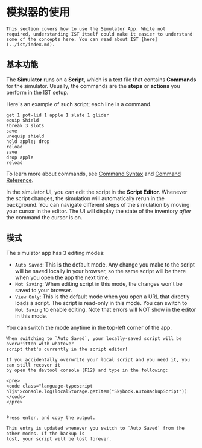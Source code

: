 # 模拟器的使用

```admonish info
This section covers how to use the Simulator App. While not
required, understanding IST itself could make it easier to understand
some of the concepts here. You can read about IST [here](../ist/index.md).
```

## 基本功能
The **Simulator** runs on a **Script**, which is a text file that contains
**Commands** for the simulator. Usually, the commands are the **steps** or **actions**
you perform in the IST setup.

Here's an example of such script; each line is a command.
```skybook
get 1 pot-lid 1 apple 1 slate 1 glider
equip Shield
!break 3 slots
save
unequip shield
hold apple; drop
reload
save
drop apple
reload
```

To learn more about commands, see [Command Syntax](./syntax.md) and [Command Reference](./commands.md).

In the simulator UI, you can edit the script in the **Script Editor**.
Whenever the script changes, the simulation will automatically rerun in the background.
You can navigate different steps of the simulation by moving your cursor in the editor.
The UI will display the state of the inventory *after* the command the cursor is on.

## 模式
The simulator app has 3 editing modes:
- `Auto Saved`: This is the default mode. Any change you make to the script will be saved locally in your browser,
  so the same script will be there when you open the app the next time.
- `Not Saving`: When editing script in this mode, the changes won't be saved to your browser.
- `View Only`: This is the default mode when you open a URL that directly loads a script.
  The script is read-only in this mode. You can switch to `Not Saving` to enable editing.
  Note that errors will NOT show in the editor in this mode.

You can switch the mode anytime in the top-left corner of the app.

```admonish warning
When switching to `Auto Saved`, your locally-saved script will be overwritten with whatever
script that's currently in the script editor!

If you accidentally overwrite your local script and you need it, you can still recover it
by open the devtool console (F12) and type in the following:

<pre>
<code class="language-typescript hljs">console.log(localStorage.getItem("Skybook.AutoBackupScript"))</code>
</pre>


Press enter, and copy the output.

This entry is updated whenever you switch to `Auto Saved` from the other modes. If the backup is
lost, your script will be lost forever.
```
